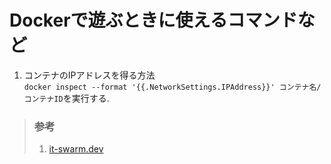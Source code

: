 # Dockerで遊ぶときに使えるコマンドなど
1. コンテナのIPアドレスを得る方法  
`docker inspect --format '{{.NetworkSettings.IPAddress}}' コンテナ名/コンテナID`を実行する.
> ### 参考
> 1. [it-swarm.dev](https://www.it-swarm.dev/ja/docker/%E3%83%9B%E3%82%B9%E3%83%88%E3%81%8B%E3%82%89docker%E3%82%B3%E3%83%B3%E3%83%86%E3%83%8A%E3%81%AEip%E3%82%A2%E3%83%89%E3%83%AC%E3%82%B9%E3%82%92%E5%8F%96%E5%BE%97%E3%81%99%E3%82%8B%E6%96%B9%E6%B3%95/1073314901/)
